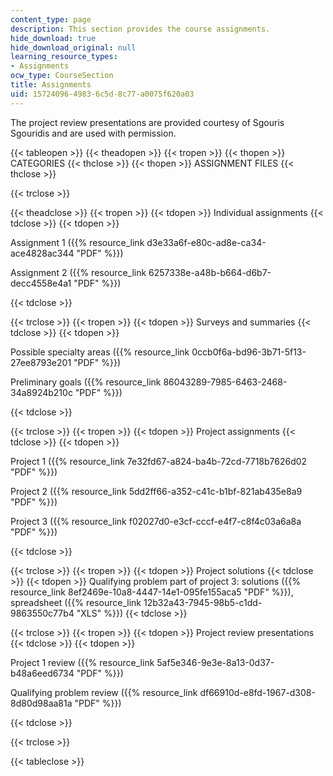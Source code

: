 ```yaml
---
content_type: page
description: This section provides the course assignments.
hide_download: true
hide_download_original: null
learning_resource_types:
- Assignments
ocw_type: CourseSection
title: Assignments
uid: 15724096-4983-6c5d-8c77-a0075f620a03
---
```


The project review presentations are provided courtesy of Sgouris Sgouridis and are used with permission.

{{< tableopen >}}
{{< theadopen >}}
{{< tropen >}}
{{< thopen >}}
CATEGORIES
{{< thclose >}}
{{< thopen >}}
ASSIGNMENT FILES
{{< thclose >}}

{{< trclose >}}

{{< theadclose >}}
{{< tropen >}}
{{< tdopen >}}
Individual assignments
{{< tdclose >}}
{{< tdopen >}}


Assignment 1 ({{% resource_link d3e33a6f-e80c-ad8e-ca34-ace4828ac344 "PDF" %}})

Assignment 2 ({{% resource_link 6257338e-a48b-b664-d6b7-decc4558e4a1 "PDF" %}})


{{< tdclose >}}

{{< trclose >}}
{{< tropen >}}
{{< tdopen >}}
Surveys and summaries
{{< tdclose >}}
{{< tdopen >}}


Possible specialty areas ({{% resource_link 0ccb0f6a-bd96-3b71-5f13-27ee8793e201 "PDF" %}})

Preliminary goals ({{% resource_link 86043289-7985-6463-2468-34a8924b210c "PDF" %}})


{{< tdclose >}}

{{< trclose >}}
{{< tropen >}}
{{< tdopen >}}
Project assignments
{{< tdclose >}}
{{< tdopen >}}


Project 1 ({{% resource_link 7e32fd67-a824-ba4b-72cd-7718b7626d02 "PDF" %}})

Project 2 ({{% resource_link 5dd2ff66-a352-c41c-b1bf-821ab435e8a9 "PDF" %}})

Project 3 ({{% resource_link f02027d0-e3cf-cccf-e4f7-c8f4c03a6a8a "PDF" %}})


{{< tdclose >}}

{{< trclose >}}
{{< tropen >}}
{{< tdopen >}}
Project solutions
{{< tdclose >}}
{{< tdopen >}}
Qualifying problem part of project 3: solutions ({{% resource_link 8ef2469e-10a8-4447-14e1-095fe155aca5 "PDF" %}}), spreadsheet ({{% resource_link 12b32a43-7945-98b5-c1dd-9863550c77b4 "XLS" %}})
{{< tdclose >}}

{{< trclose >}}
{{< tropen >}}
{{< tdopen >}}
Project review presentations
{{< tdclose >}}
{{< tdopen >}}


Project 1 review ({{% resource_link 5af5e346-9e3e-8a13-0d37-b48a6eed6734 "PDF" %}})

Qualifying problem review ({{% resource_link df66910d-e8fd-1967-d308-8d80d98aa81a "PDF" %}})


{{< tdclose >}}

{{< trclose >}}

{{< tableclose >}}